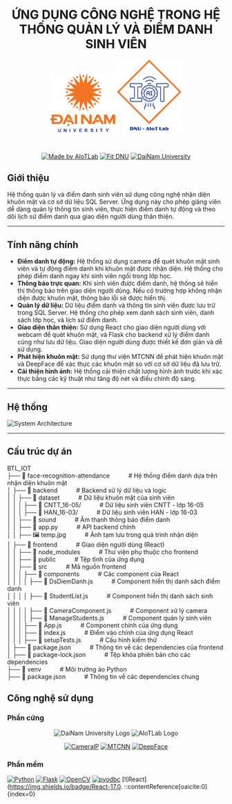 <h1 align="center">ỨNG DỤNG CÔNG NGHỆ TRONG HỆ THỐNG QUẢN LÝ VÀ ĐIỂM DANH SINH VIÊN</h1>
<div align="center">


<p align="center">
  <img src="https://raw.githubusercontent.com/anhminhvdvn/CanhBaoDotNhap/main/images/logoDaiNam.png" width="150">
  <img src="https://raw.githubusercontent.com/anhminhvdvn/CanhBaoDotNhap/main/images/LogoAIoTLab.png" width="150">
</p>





<br>

[![Made by AIoTLab](https://img.shields.io/badge/Made%20by%20AIoTLab-blue?style=for-the-badge)](https://www.facebook.com/DNUAIoTLab)
[![Fit DNU](https://img.shields.io/badge/Fit%20DNU-green?style=for-the-badge)](https://fitdnu.net/)
[![DaiNam University](https://img.shields.io/badge/DaiNam%20University-red?style=for-the-badge)](https://dainam.edu.vn)

</div>


## Giới thiệu

Hệ thống quản lý và điểm danh sinh viên sử dụng công nghệ nhận diện khuôn mặt và cơ sở dữ liệu SQL Server. Ứng dụng này cho phép giảng viên dễ dàng quản lý thông tin sinh viên, thực hiện điểm danh tự động và theo dõi lịch sử điểm danh qua giao diện người dùng thân thiện.

---

## Tính năng chính

- **Điểm danh tự động:** Hệ thống sử dụng camera để quét khuôn mặt sinh viên và tự động điểm danh khi khuôn mặt được nhận diện. Hệ thống cho phép điểm danh ngay khi sinh viên ngồi trong lớp học.
- **Thông báo trực quan:** Khi sinh viên được điểm danh, hệ thống sẽ hiển thị thông báo trên giao diện người dùng. Nếu có trường hợp không nhận diện được khuôn mặt, thông báo lỗi sẽ được hiển thị.
- **Quản lý dữ liệu:** Dữ liệu điểm danh và thông tin sinh viên được lưu trữ trong SQL Server. Hệ thống cho phép xem danh sách sinh viên, danh sách lớp học, và lịch sử điểm danh.
- **Giao diện thân thiện:** Sử dụng React cho giao diện người dùng với webcam để quét khuôn mặt, và Flask cho backend xử lý điểm danh cũng như lưu dữ liệu. Giao diện người dùng được thiết kế đơn giản và dễ sử dụng.
- **Phát hiện khuôn mặt:** Sử dụng thư viện MTCNN để phát hiện khuôn mặt và DeepFace để xác thực các khuôn mặt so với cơ sở dữ liệu đã lưu trữ.
- **Cải thiện hình ảnh:** Hệ thống cải thiện chất lượng hình ảnh trước khi xác thực bằng các kỹ thuật như tăng độ nét và điều chỉnh độ sáng.

---

## Hệ thống

![System Architecture](https://github.com/DuccHuyyy/Diem_Danh_Sinh_Vien_Bang_Guong_Mat_FaceNet/raw/main/system_architecture.png)

---

## Cấu trúc dự án
BTL_IOT  
├── 📂 face-recognition-attendance &nbsp;&nbsp;&nbsp;&nbsp;&nbsp;&nbsp;&nbsp;&nbsp;&nbsp;&nbsp;# Hệ thống điểm danh dựa trên nhận diện khuôn mặt  
│   ├── 📂 backend &nbsp;&nbsp;&nbsp;&nbsp;&nbsp;&nbsp;&nbsp;&nbsp;&nbsp;&nbsp;# Backend xử lý dữ liệu và logic  
│   │   ├── 📂 dataset &nbsp;&nbsp;&nbsp;&nbsp;&nbsp;&nbsp;&nbsp;&nbsp;&nbsp;&nbsp;# Dữ liệu khuôn mặt của sinh viên  
│   │   │   ├── 📂 CNTT_16-05/ &nbsp;&nbsp;&nbsp;&nbsp;&nbsp;&nbsp;&nbsp;&nbsp;&nbsp;&nbsp;# Dữ liệu sinh viên CNTT - lớp 16-05  
│   │   │   ├── 📂 HAN_16-03/ &nbsp;&nbsp;&nbsp;&nbsp;&nbsp;&nbsp;&nbsp;&nbsp;&nbsp;&nbsp;# Dữ liệu sinh viên HAN - lớp 16-03  
│   │   ├── 📂 sound &nbsp;&nbsp;&nbsp;&nbsp;&nbsp;&nbsp;&nbsp;&nbsp;&nbsp;&nbsp;# Âm thanh thông báo điểm danh  
│   │   ├── 📄 app.py &nbsp;&nbsp;&nbsp;&nbsp;&nbsp;&nbsp;&nbsp;&nbsp;&nbsp;&nbsp;# API backend chính  
│   │   ├── 🖼️ temp.jpg &nbsp;&nbsp;&nbsp;&nbsp;&nbsp;&nbsp;&nbsp;&nbsp;&nbsp;&nbsp;# Ảnh tạm lưu trong quá trình nhận diện  
│   ├── 📂 frontend &nbsp;&nbsp;&nbsp;&nbsp;&nbsp;&nbsp;&nbsp;&nbsp;&nbsp;&nbsp;# Giao diện người dùng (React)  
│   │   ├── 📂 node_modules &nbsp;&nbsp;&nbsp;&nbsp;&nbsp;&nbsp;&nbsp;&nbsp;&nbsp;&nbsp;# Thư viện phụ thuộc cho frontend  
│   │   ├── 📂 public &nbsp;&nbsp;&nbsp;&nbsp;&nbsp;&nbsp;&nbsp;&nbsp;&nbsp;&nbsp;# Tệp tĩnh của ứng dụng  
│   │   ├── 📂 src &nbsp;&nbsp;&nbsp;&nbsp;&nbsp;&nbsp;&nbsp;&nbsp;&nbsp;&nbsp;# Mã nguồn frontend  
│   │   │   ├── 📂 components &nbsp;&nbsp;&nbsp;&nbsp;&nbsp;&nbsp;&nbsp;&nbsp;&nbsp;&nbsp;# Các component của React  
│   │   │   │   ├── 📄 DsDiemDanh.js &nbsp;&nbsp;&nbsp;&nbsp;&nbsp;&nbsp;&nbsp;&nbsp;&nbsp;&nbsp;# Component hiển thị danh sách điểm danh  
│   │   │   │   ├── 📄 StudentList.js &nbsp;&nbsp;&nbsp;&nbsp;&nbsp;&nbsp;&nbsp;&nbsp;&nbsp;&nbsp;# Component hiển thị danh sách sinh viên  
│   │   │   │   ├── 📄 CameraComponent.js &nbsp;&nbsp;&nbsp;&nbsp;&nbsp;&nbsp;&nbsp;&nbsp;&nbsp;&nbsp;# Component xử lý camera  
│   │   │   │   ├── 📄 ManageStudents.js &nbsp;&nbsp;&nbsp;&nbsp;&nbsp;&nbsp;&nbsp;&nbsp;&nbsp;&nbsp;# Component quản lý sinh viên  
│   │   │   ├── 📄 App.js &nbsp;&nbsp;&nbsp;&nbsp;&nbsp;&nbsp;&nbsp;&nbsp;&nbsp;&nbsp;# Component chính của ứng dụng  
│   │   │   ├── 📄 index.js &nbsp;&nbsp;&nbsp;&nbsp;&nbsp;&nbsp;&nbsp;&nbsp;&nbsp;&nbsp;# Điểm vào chính của ứng dụng React  
│   │   │   ├── 📄 setupTests.js &nbsp;&nbsp;&nbsp;&nbsp;&nbsp;&nbsp;&nbsp;&nbsp;&nbsp;&nbsp;# Cấu hình kiểm thử  
│   ├── 📄 package.json &nbsp;&nbsp;&nbsp;&nbsp;&nbsp;&nbsp;&nbsp;&nbsp;&nbsp;&nbsp;# Thông tin về các dependencies của frontend  
│   ├── 📄 package-lock.json &nbsp;&nbsp;&nbsp;&nbsp;&nbsp;&nbsp;&nbsp;&nbsp;&nbsp;&nbsp;# Tệp khóa phiên bản cho các dependencies  
├── 📂 venv &nbsp;&nbsp;&nbsp;&nbsp;&nbsp;&nbsp;&nbsp;&nbsp;&nbsp;&nbsp;# Môi trường ảo Python  
├── 📄 package.json &nbsp;&nbsp;&nbsp;&nbsp;&nbsp;&nbsp;&nbsp;&nbsp;&nbsp;&nbsp;# Thông tin về các dependencies chung  



## Công nghệ sử dụng

### Phần cứng

<div align="center">

<img src="https://dainam.edu.vn/wp-content/uploads/2020/01/logo-dainam.png" alt="DaiNam University Logo" width="200"/>
<img src="https://www.aiotlab.vn/wp-content/uploads/2020/01/logo-aiotlab.png" alt="AIoTLab Logo" width="200"/>

<br>

[![CameraIP](https://img.shields.io/badge/Webcam-000000?style=for-the-badge)](https://www.logitech.com/en-us/products/webcams)
[![MTCNN](https://img.shields.io/badge/MTCNN-00979D?style=for-the-badge)](https://github.com/ipazc/mtcnn)
[![DeepFace](https://img.shields.io/badge/DeepFace-FF5722?style=for-the-badge)](https://github.com/serengil/deepface)

</div>


### Phần mềm

[![Python](https://img.shields.io/badge/Python-3.x-blue?style=for-the-badge&logo=python)]()
[![Flask](https://img.shields.io/badge/Flask-v2.0.1-black?style=for-the-badge&logo=flask)]()
[![OpenCV](https://img.shields.io/badge/OpenCV-4.x-blue?style=for-the-badge)]()
[![pyodbc](https://img.shields.io/badge/pyodbc-4.x-green?style=for-the-badge&logo=python)]()
[![React](https://img.shields.io/badge/React-17.0.
::contentReference[oaicite:0]{index=0}
